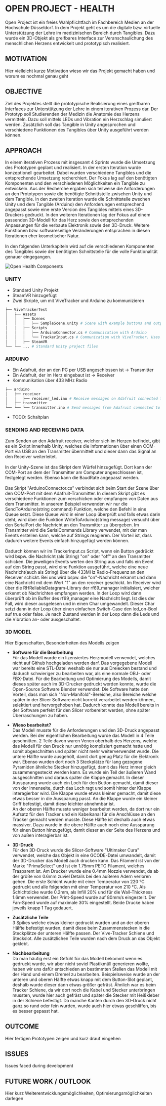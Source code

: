 # OPEN PROJECT - HEALTH

Open Project ist ein freies Wahlpflichtfach im Fachbereich Medien an der Hochschule Düsseldorf. In dem Projekt geht es um die digitale bzw. virtuelle Unterstützung der Lehre im medizinischen Bereich durch Tangibles. Dazu wurde ein 3D-Objekt als greifbares Interface zur Veranschaulichung des menschlichen Herzens entwickelt und prototypisch realisiert. 

## MOTIVATION

Hier vielleicht kurze Motivation wieso wir das Projekt gemacht haben und worum es nochmal genau geht

## OBJECTIVE

Ziel des Projektes stellt die prototypische Realisierung eines greifbaren Interfaces zur Unterstützung der Lehre in einem iterativen Prozess dar. Der Prototyp soll Studierenden der Medizin die Anatomie des Herzens vermitteln. Dazu soll mittels LEDs und Vibration ein Herzschlag simuliert werden. Zusätzlich soll das Tangible in Unity angesprochen und verschiedene Funktionen des Tangibles über Unity ausgeführt werden können.

## APPROACH

In einem iterativen Prozess mit insgesamt 4 Sprints wurde die Umsetzung des Prototypen geplant und realisiert. In der ersten Iteration wurde konzeptionell gearbeitet. Dabei wurden verschiedene Tangibles und die entsprechende Umsetzung recherchiert. Der Fokus lag auf den benötigten Komponenten und den verschiedenen Möglichkeiten ein Tangible zu entwickeln. Aus der Recherche ergaben sich teilweise die Anforderungen an den Prototypen sowie die benötigte Schnittstelle zwischen Unity und dem Tangible. In den zweiten Iteration wurde die Schnittstelle zwschen Unity und dem Tangible (Arduino) den Anforderungen entsprechend angepasst sowie eine erste Version des Tangibles mittels eines 3D-Druckers gedruckt. In den weiteren Iterationen lag der Fokus auf einem passenden 3D-Modell für das Herz sowie den entsprechenden Anpassungen für die verbaute Elektronik sowie den 3D-Druck. Weitere Funktionen bzw. softwareseitige Veränderungen entsprachen in diesen Iterationen eher kosmetischer Natur. </br>
</br>
In den folgenden Unterkapiteln wird auf die verschiedenen Komponenten des Tangibles sowie der benötigten Schnittstelle für die volle Funktionalität genauer eingegangen.

![Open Health Components](./docs/component_diagram.png)

### UNITY

- Standard Unity Projekt
- SteamVR hinzugefügt
- Zwei Skripte, um mit ViveTracker und Arduino zu kommunizieren

```bash
├── ViveTrackerTest
│   ├── Assets
│   │   ├── Scenes
│   │   │   ├── SampleScene.unity # Scene with example buttons and outputs
│   │   ├── Scripts
│   │   │   ├── ArduinoConnector.cs # Communication with Arduino
│   │   │   └── TrackerInput.cs # Communication with ViveTracker. Uses ArduinoConnector to send messages
│   │   ├── SteamVR
└── └── ... # Standard Unity project files
```

### ARDUINO

- Ein Adafruit, der an den PC per USB angeschlossen ist → Transmitter
- Ein Adafruit, der im Herz eingebaut ist → Receiver
- Kommunikation über 433 MHz Radio

```bash
├── arduino
│   ├── receiver
│   │   ├── receiver_led.ino # Receive messages on Adafruit connected to the heart
│   ├── transmitter
└── └── └── transmitter.ino # Send messages from Adafruit connected to PC
```

- TODO: Schaltplan

### SENDING AND RECEIVING DATA

Zum Senden an den Adafruit receiver, welcher sich im Herzen befindet, gibt es ein Skript innerhalb Unity, welches die Informationen über einen COM-Port via USB an den Transmitter übermittelt und dieser dann das Signal an den Receiver weiterleitet.</br>
</br>
In der Unity-Szene ist das Skript dem Würfel hinzugefügt. Dort kann der COM-Port an dem der Transmitter am Computer angeschlossen ist, festgelegt werden. Ebenso kann die BaudRate angepasst werden.</br>
</br>
Das Skript "ArduinoConnector.cs" verbindet sich beim Start der Szene über den COM-Port mit dem Adafruit-Transmitter. In diesem Skript gibt es verschiedene Funktionen zum verschicken oder empfangen von Daten aus dem Transmitter. In unserem Beispiel verwenden wir nur die SendToArduino(string command) Funktion, welche den Befehl in eine Queue setzt. Diese Queue wird in einer Loop überprüft und falls etwas darin steht, wird über die Funktion WriteToArduino(string message) versucht über den SerialPort die Nachricht an den Transmitter zu übergeben. Im Transmitter wird die SerialCommands Library verwendet, mit der man Events erstellen kann, welche auf Strings reagieren. Der Vorteil ist, dass dadurch weitere Events einfach hinzugefügt werden können.</br>
</br>
Dadurch können wir im TrackerInput.cs Script, wenn ein Button gedrückt wird bspw. die Nachricht (als String) "on" oder "off" an den Transmitter schicken. Die jeweiligen Events werten den String aus und falls ein Event auf den String passt, wird eine Funktion ausgeführt, welche eine neue Nachricht(auch als String) über die 433MHz Radio-Frequenz an den Receiver schickt. Bei uns wird bspw. die "on"-Nachricht erkannt und dann eine Nachricht mit dem Wert "1" an den receiver geschickt. Im Receiver wird über die RHReliableDatagram-Library der rf69_manager initialisiert, welcher erkennt ob Nachrichten empfangen werden. In der Loop wird dann überprüft ob im Buffer des rf69_manager eine Nachricht liegt. Ist dies der Fall, wird dieser ausgelesen und in einen Char umgewandelt. Dieser Char setzt dann in der Loop über einen einfachen Switch-Case den led_on-Bool auf true oder false. Je nach Zustand werden in der Loop dann die Leds und die Vibration an- oder ausgeschaltet.



### 3D MODEL

Hier Eigenschaften, Besonderheiten des Modells zeigen

- **Software für die Bearbeitung**</br>
Für das Modell wurde ein lizensiertes Herzmodell verwendet, welches nicht auf Github hochgeladen werden darf.
Das vorgegebene Modell war bereits eine STL-Datei weshalb sie nur aus Dreiecken bestand und dadurch schwieriger zu bearbeiten war, als eine normale OBJ- oder FBX-Datei. Für die Bearbeitung und Optimierung des Modells, damit dieses später auch im 3D-Drucker gedruckt werden konnte, wurde die Open-Source Software Blender verwendet. Die Software hatte den Vorteil, dass man sich "Non-Manifold"-Bereiche, also Bereiche welche später in der Slicer Software nicht korrekt verarbeitet werden können, selektiert und hervorgehoben hat. Dadurch konnte das Modell bereits in der Software perfekt für den Slicer vorbereitet werden, ohne später Überraschungen zu haben.

- **Wieso bearbeitet?**</br>
Das Modell musste für die Anforderungen und den 3D-Druck angepasst werden. Bei der eigentlichen Bearbeitung wurde das Modell in 4 Teile geschnitten. 2 Teile davon waren Venen oberhalb des Herzens, welche das Modell für den Druck nur unnötig kompliziert gemacht hatte und somit abgeschnitten und später nicht mehr weiterverwendet wurde. Die untere Hälfte wurde ausgehölt, damit dort genug Platz für die Elektronik war. Ebenso wurden dort noch 3 Steckplätze für lang gezogene Pyramiden ähnliche Stecker hinzugefügt, damit das Herz immer gleich zusammengesteckt werden kann. Es wurde ein Teil der äußeren Wand ausgeschnitten und daraus später die Klappe gemacht. In dieser Aussparung wurde auch ein Loch für den Button gemacht, damit dieser von der Innenseite, durch das Loch ragt und somit hinter der Klappe interagierbar wird. Die Klappe wurde etwas kleiner gemacht, damit diese etwas besser in die Aussparung passt. An die Klappe wurde ein kleiner Griff befestigt, damit diese leichter abnehmbar ist.</br>
An der oberen Hälfte musste weniger bearbeitet werden, da dort nur ein Aufsatz für den Tracker und ein Kabelkanal für die Anschlüsse an den Tracker gemacht werden musste. Diese Hälfte ist deshalb auch etwas massiver. Dazu wurde in die obere Hälfte auch noch eine Aussparung für einen Button hinzugefügt, damit dieser an der Seite des Herzens und von außen interagierbar ist. 

- **3D-Druck**</br>
Für den 3D-Druck wurde die Slicer-Software "Ultimaker Cura" verwendet, welche das Objekt in eine GCODE-Datei umwandelt, damit der 3D-Drucker das Modell auch drucken kann. Das Filament ist von der Marke "PrimaSelect" und ist ein 1.75mm PETG Filament, welches Trasparent ist. Am Drucker wurde eine 0.4mm Nozzle verwendet, da ab der größe von 0.6mm zuviel Details bei den äußeren Adern verloren gehen. Die erste Schicht wurde mit einer Temperatur von 220 °C gedruckt und alle folgenden mit einer Temperatur von 210 °C. Als Schichtdicke wurde 0.2mm, als Infill 20% und für die Wall-Thickness 1.6mm verwendet. Der Print-Speed wurde auf 80mm/s eingestellt. Der Fan-Speed wurde auf maximale 30% eingestellt. Beide Drucke haben jeweils knapp 1 Tag gedauert.

- **Zusätzliche Teile**</br>
3 Spikes welche etwas kleiner gedruckt wurden und an der oberen Hälfte befestigt wurden, damit diese beim Zusammenstecken in die Steckplätze der unteren Hälfte passen. Der Vive-Tracker Schiene und Steckslot. Alle zusätzlichen Teile wurden nach dem Druck an das Objekt geklebt.

- **Nachbearbeitung**</br>
Da man häufig erst ein Gefühl für das Modell bekommt wenn es gedruckt wurde, wir aber nicht soviel Plastikmüll generieren wollte, haben wir uns dafür entschieden an bestimmten Stellen das Modell mit der Hand und einem Dremel zu bearbeiten. Beispielsweise wurde an der unteren und oberen Hälfte etwas knapp mit dem Button-Slot geplant, deshalb wurde dieser dann etwas größer gefräst. Ähnlich war es beim Tracker Schiene, da wir dort noch die Kabel und Stecker unterbringen mussten, wurde hier auch gefräst und später die Stecker mit Heißkleber in der Schiene befestigt. Da manche Kanten durch den 3D-Druck nicht ganz so rund oder fein wurden, wurde auch hier etwas geschliffen, bis es besser gepasst hat.

## OUTCOME

Hier fertigen Prototypen zeigen und kurz drauf eingehen

## ISSUES

Issues faced during development

## FUTURE WORK / OUTLOOK

Hier kurz Weiterentwicklungsmöglichkeiten, Optimierungsmöglichkeiten darlegen
